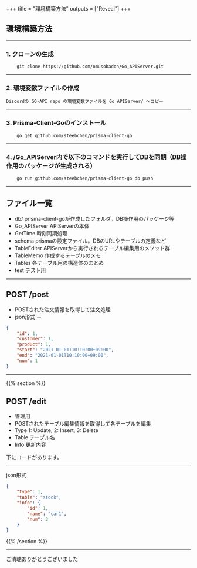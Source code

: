 +++
title = "環境構築方法"
outputs = ["Reveal"]
+++

## 環境構築方法
---

### 1. クローンの生成
```shell
    git clone https://github.com/omusobadon/Go_APIServer.git
```
---

### 2. 環境変数ファイルの作成
    Discordの GO-API repo の環境変数ファイルを Go_APIServer/ へコピー
---

### 3. Prisma-Client-Goのインストール
```shell
    go get github.com/steebchen/prisma-client-go
```
---

### 4. /Go_APIServer内で以下のコマンドを実行してDBを同期（DB操作用のパッケージが生成される）
```shell
    go run github.com/steebchen/prisma-client-go db push
```
---

## ファイル一覧
- db/             prisma-client-goが作成したフォルダ。DB操作用のパッケージ等
- Go_APIServer    APIServerの本体
- GetTime         時刻同期処理
- schema          prismaの設定ファイル。DBのURLやテーブルの定義など
- TableEditer     APIServerから実行されるテーブル編集用のメソッド群
- TableMemo       作成するテーブルのメモ
- Tables          各テーブル用の構造体のまとめ
- test            テスト用
---


## POST /post
- POSTされた注文情報を取得して注文処理
- json形式
--
```json
{
    "id": 1,
    "customer": 1,
    "product": 1,
    "start": "2021-01-01T10:10:00+09:00",
    "end": "2021-01-01T10:10:00+09:00",
    "num": 1
}
```
---

{{% section %}}
## POST /edit
- 管理用
- POSTされたテーブル編集情報を取得して各テーブルを編集
- Type  1: Update, 2: Insert, 3: Delete
- Table テーブル名
- Info  更新内容

下にコードがあります。


---
json形式

```json
{
    "type": 1,
    "table": "stock",
    "info": {
        "id": 1,
        "name": "car1",
        "num": 2
    }
}
```
{{% /section %}}

---
ご清聴ありがとうございました